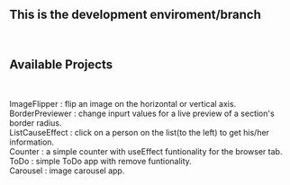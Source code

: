 ## This is the development enviroment/branch

<br>

## Available Projects

<br>

ImageFlipper : flip an image on the horizontal or vertical axis.<br>
BorderPreviewer : change inpurt values for a live preview of a section's border radius.<br>
ListCauseEffect : click on a person on the list(to the left) to get his/her information.<br>
Counter : a simple counter with useEffect funtionality for the browser tab.<br>
ToDo : simple ToDo app with remove funtionality.<br>
Carousel : image carousel app.<br>

